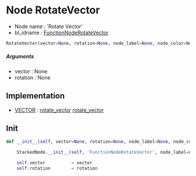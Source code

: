 # Node RotateVector

- Node name : 'Rotate Vector'
- bl_idname : [FunctionNodeRotateVector](https://docs.blender.org/api/current/bpy.types.FunctionNodeRotateVector.html)


``` python
RotateVector(vector=None, rotation=None, node_label=None, node_color=None)
```
##### Arguments

- vector : None
- rotation : None

## Implementation

- [VECTOR](/docs/GeoNodes/VECTOR.md) : [rotate_vector](/docs/GeoNodes/VECTOR.md#rotate_vector) [rotate_vector](/docs/GeoNodes/VECTOR.md#rotate_vector)

## Init

``` python
def __init__(self, vector=None, rotation=None, node_label=None, node_color=None):

    StackedNode.__init__(self, 'FunctionNodeRotateVector', node_label=node_label, node_color=node_color)

    self.vector          = vector
    self.rotation        = rotation
```
